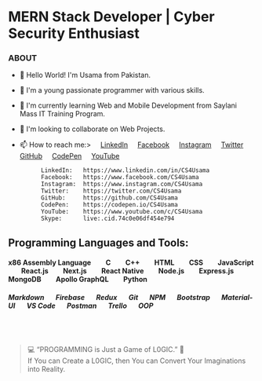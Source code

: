 # MERN Stack Developer | Cyber Security Enthusiast

### ABOUT
- 👋 Hello World! I'm Usama from Pakistan.
- 👀 I'm a young passionate programmer with various skills.
- 🌱 I'm currently learning Web and Mobile Development from Saylani Mass IT Training Program.
- 💞️ I'm looking to collaborate on Web Projects.

- 📫 How to reach me:> &nbsp; &nbsp; [LinkedIn](https://www.linkedin.com/in/CS4Usama "LinkedIn Profile") &nbsp; &nbsp; [Facebook](https://www.facebook.com/CS4Usama "Facebook Profile") &nbsp; &nbsp; [Instagram](https://www.instagram.com/CS4Usama "Instagram Profile") &nbsp; &nbsp; [Twitter](https://twitter.com/CS4Usama "Twitter Profile") &nbsp; &nbsp; [GitHub](https://github.com/CS4Usama "GitHub Portfolio") &nbsp; &nbsp; [CodePen](https://codepen.io/CS4Usama "CodePen Portfolio") &nbsp; &nbsp; [YouTube](https://www.youtube.com/c/CS4Usama "YouTube Channel")

            LinkedIn:   https://www.linkedin.com/in/CS4Usama
            Facebook:   https://www.facebook.com/CS4Usama
            Instagram:  https://www.instagram.com/CS4Usama
            Twitter:    https://twitter.com/CS4Usama
            GitHub:     https://github.com/CS4Usama
            CodePen:    https://codepen.io/CS4Usama
            YouTube:    https://www.youtube.com/c/CS4Usama
            Skype:      live:.cid.74c0e06df454e794

## Programming Languages and Tools:
#### x86 Assembly Language &nbsp; &nbsp; &nbsp; &nbsp; C &nbsp; &nbsp; &nbsp; &nbsp; C++ &nbsp; &nbsp; &nbsp; &nbsp; HTML &nbsp; &nbsp; &nbsp; &nbsp; CSS &nbsp; &nbsp; &nbsp; &nbsp; JavaScript &nbsp; &nbsp; &nbsp; &nbsp; React.js &nbsp; &nbsp; &nbsp; &nbsp; Next.js &nbsp; &nbsp; &nbsp; &nbsp; React Native &nbsp; &nbsp; &nbsp; &nbsp; Node.js &nbsp; &nbsp; &nbsp; &nbsp; Express.js &nbsp; &nbsp; &nbsp; &nbsp; MongoDB &nbsp; &nbsp; &nbsp; &nbsp; Apollo GraphQL &nbsp; &nbsp; &nbsp; &nbsp; Python
##### Markdown &nbsp; &nbsp; &nbsp; Firebase &nbsp; &nbsp; &nbsp; Redux &nbsp; &nbsp; &nbsp; Git &nbsp; &nbsp; &nbsp; NPM &nbsp; &nbsp; &nbsp; Bootstrap &nbsp; &nbsp; &nbsp; Material-UI &nbsp; &nbsp; &nbsp; VS Code &nbsp; &nbsp; &nbsp; Postman &nbsp; &nbsp; &nbsp; Trello &nbsp; &nbsp; &nbsp; OOP

</br><br>

>💻 &ldquo;PROGRAMMING is Just a Game of L0GIC.&rdquo; 🧐 <br>If You can Create a L0GIC, then You can Convert Your Imaginations into Reality.

<!-- CS4Usama/Cyber-Ping is a ✨ special ✨ repository because its `README.md` (this file) appears on your GitHub profile.
You can click the Preview link to take a look at your changes. --->
